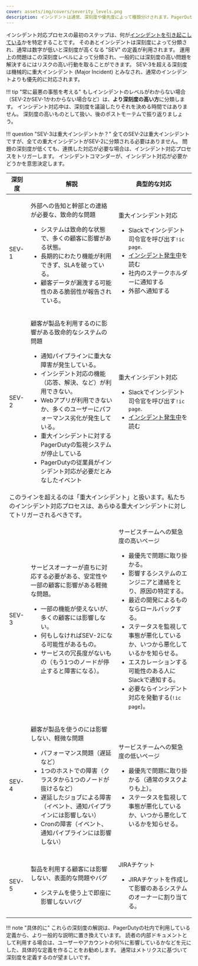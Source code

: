 ```yaml
---
cover: assets/img/covers/severity_levels.png
description: インシデントは通常、深刻度や優先度によって種類分けされます。PagerDutyでは、小さいな数字ほど緊急度が高い 'SEV' レベルを使っています。運用上の問題はこの深刻度レベルによって分類され、一般的には深刻度の高い問題を解決するにはリスクの高い行動を取ることができます。
---
```


インシデント対応プロセスの最初のステップは、何が[インシデントを引き起こしている](/before/what_is_an_incident.md)かを特定することです。
そのあとインシデントは深刻度によって分類され、通常は数字が低いと深刻度が高くなる "SEV" の定義が利用されます。
運用上の問題はこの深刻度レベルによって分類され、一般的には深刻度の高い問題を解決するにはリスクの高い行動を取ることができます。
SEV-3を超える深刻度は機械的に重大インシデント (Major Incident) とみなされ、通常のインシデントよりも優先的に対応されます。

!!! tip "常に最悪の事態を考える"
    もしインシデントのレベルがわからない場合（SEV-2かSEV-1かわからない場合など）は、**より深刻度の高い方**に分類します。
    インシデント対応中は、深刻度を議論したりそれを決める時間ではありません。
    深刻度の高いものとして扱い、後のポストモーテムで振り返りましょう。

!!! question "SEV-3は重大インシデントか？"
    全てのSEV-2は重大インシデントですが、全ての重大インシデントがSEV-2に分類される必要はありません。
    問題の深刻度が低くても、連携した対応が必要な場合は、インシデント対応プロセスをトリガーします。
    インシデントコマンダーが、インシデント対応が必要かどうかを意思決定します。

<table class="custom-table">
  <thead>
    <tr>
      <th class="sev">深刻度</th>
      <th>解説</th>
      <th>典型的な対応</th>
    </tr>
  </thead>
  <tbody>
    <tr>
      <td class="sev-1">SEV-1</td>
      <td>
        <p class="intent">外部への告知と幹部との連絡が必要な、致命的な問題</p>
        <ul>
          <li>システムは致命的な状態で、多くの顧客に影響がある状態。</li>
          <li>長期的にわたり機能が利用できず、SLAを破っている。</li>
          <li>顧客データが漏洩する可能性のある脆弱性が報告されている。</li>
        </ul>
      </td>
      <td>
        <p class="response">重大インシデント対応</p>
        <ul>
          <li>Slackでインシデント司令官を呼び出す<code>!ic page</code>.</li>
          <li><a href="../../during/during_an_incident">インシデント発生中</a>を読む</li>
          <li>社内のステークホルダーに通知する</li>
          <li>外部へ通知する</li>
        </ul>
      </td>
    </tr>
    <tr>
      <td class="sev-2">SEV-2</td>
      <td>
        <p class="intent">顧客が製品を利用するのに影響がある致命的なシステムの問題</p>
        <ul>
          <li>通知パイプラインに重大な障害が発生している。</li>
          <li>インシデント対応の機能（応答、解決、など）が利用できない。</li>
          <li>Webアプリが利用できないか、多くのユーザーにパフォーマンス劣化が発生している。</li>
          <li>重大インシデントに対するPagerDutyの監視システムが停止している</li>
          <li>PagerDutyの従業員がインシデント対応が必要だとみなしたイベント</li>
        </ul>
      </td>
      <td>
        <p class="response">重大インシデント対応</p>
        <ul>
          <li>Slackでインシデント司令官を呼び出す<code>!ic page</code>.</li>
          <li><a href="../../during/during_an_incident">インシデント発生中</a>を読む</li>
        </ul>
    </tr>
    <tr>
      <td class="warning" colspan="3">このラインを超えるのは「重大インシデント」と扱います。私たちのインシデント対応プロセスは、あらゆる重大インシデントに対してトリガーされるべきです。</td>
    </tr>
    <tr>
      <td class="sev-3">SEV-3</td>
      <td>
        <p class="intent">サービスオーナーが直ちに対応する必要がある、安定性や一部の顧客に影響がある軽微な問題。</p>
        <ul>
          <li>一部の機能が使えないが、多くの顧客には影響しない。</li>
          <li>何もしなければSEV-2になる可能性があるもの。</li>
          <li>サービスの冗長度がないもの（もう1つのノードが停止すると障害になる）。</li>
        </ul>
      </td>
      <td>
        <p class="response">サービスチームへの緊急度の高いページ</p>
        <ul>
          <li>最優先で問題に取り掛かる。</li>
          <li>影響するシステムのエンジニアと連絡をとり、原因の特定する。</li>
          <li>最近の開発によるものならロールバックする。</li>
          <li>ステータスを監視して事態が悪化しているか、いつから悪化しているかを知らせる。</li>
          <li>エスカレーションする可能性のある人にSlackで通知する。</li>
          <li>必要ならインシデント対応を発動する(<code>!ic page</code>)。</li>
        </ul>
      </td>
    </tr>
    <tr>
      <td class="sev-4">SEV-4</td>
      <td>
        <p class="intent">顧客が製品を使うのには影響しない、軽微な問題</p>
        <ul>
          <li>パフォーマンス問題（遅延など）</li>
          <li>1つのホストでの障害（クラスタから1つのノードが抜けるなど）</li>
          <li>遅延したジョブによる障害（イベント、通知パイプラインには影響しない）</li>
          <li>Cronの障害（イベント、通知パイプラインには影響しない）</li>
        </ul>
      </td>
      <td>
        <p class="response">サービスチームへの緊急度の低いページ</p>
        <ul>
          <li>最優先で問題に取り掛かる（通常のタスクよりも上）。</li>
          <li>ステータスを監視して事態が悪化しているか、いつから悪化しているかを知らせる。</li>
        </ul>
      </td>
    </tr>
    <tr>
      <td class="sev-5">SEV-5</td>
      <td>
        <p class="intent">製品を利用する顧客には影響しない、表面的な問題やバグ</p>
        <ul>
          <li>システムを使う上で即座に影響しないバグ</li>
        </ul>
      </td>
      <td>
        <p class="response">JIRAチケット</p>
        <ul>
          <li>JIRAチケットを作成して影響のあるシステムのオーナーに割り当てる。</li>
        </ul>
      </td>
    </tr>
  </tbody>
</table>


!!! note "具体的に"
    これらの深刻度の解説は、PagerDutyの社内で利用している定義から、より一般的な説明に置き換えています。
    読者の内部ドキュメントとして利用する場合は、ユーザーやアカウントの何%に影響しているかなどを元にした、具体的な定義を作ることをお勧めします。
    通常はメトリクスに基づいて深刻度を定義するのが望ましいです。
